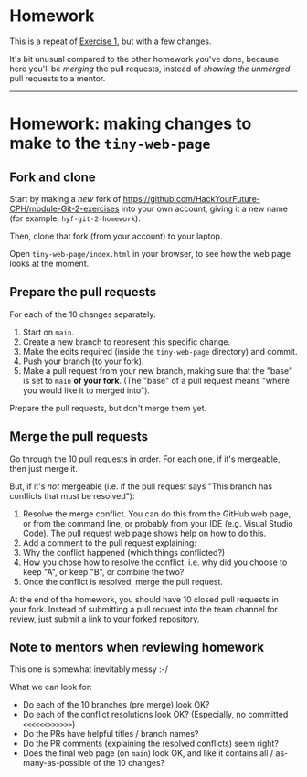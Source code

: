 # Homework

This is a repeat of [Exercise 1](exercise-1.md), but with a few changes.

It's bit unusual compared to the other homework you've done, because here you'll be _merging_ the pull requests, instead of _showing the unmerged_ pull requests to a mentor.

---

# Homework: making changes to make to the `tiny-web-page`

## Fork and clone

Start by making a _new_ fork of https://github.com/HackYourFuture-CPH/module-Git-2-exercises into your own account, giving it a new name (for example, `hyf-git-2-homework`).

Then, clone that fork (from your account) to your laptop.

Open `tiny-web-page/index.html` in your browser, to see how the web page looks at the moment.

## Prepare the pull requests

For each of the 10 changes separately:

1. Start on `main`.
2. Create a new branch to represent this specific change.
3. Make the edits required (inside the `tiny-web-page` directory)
   and commit.
4. Push your branch (to your fork).
5. Make a pull request from your new branch, making sure that
   the "base" is set to `main` **of your fork**. (The "base" of a pull request means "where you would like it to merged into").

Prepare the pull requests, but don't merge them yet.

## Merge the pull requests

Go through the 10 pull requests in order. For each one, if it's mergeable, then just merge it.

But, if it's _not_ mergeable (i.e. if the pull request says "This branch has conflicts that must be resolved"):

1. Resolve the merge conflict. You can do this from the GitHub web page, or from the command line, or probably from your IDE (e.g. Visual Studio Code). The pull request web page shows help on how to do this.
2. Add a comment to the pull request explaining:
3. Why the conflict happened (which things conflicted?)
4. How you chose how to resolve the conflict. i.e. why did you choose to keep "A", or keep "B", or combine the two?
5. Once the conflict is resolved, merge the pull request.

At the end of the homework, you should have 10 closed pull requests in your fork. Instead of submitting a pull request into the team channel for review, just submit a link to your forked repository.

## Note to mentors when reviewing homework

This one is somewhat inevitably messy :-/

What we can look for:

- Do each of the 10 branches (pre merge) look OK?
- Do each of the conflict resolutions look OK? (Especially, no committed `<<<<<<>>>>>>`)
- Do the PRs have helpful titles / branch names?
- Do the PR comments (explaining the resolved conflicts) seem right?
- Does the final web page (on `main`) look OK, and like it contains
  all / as-many-as-possible of the 10 changes?
